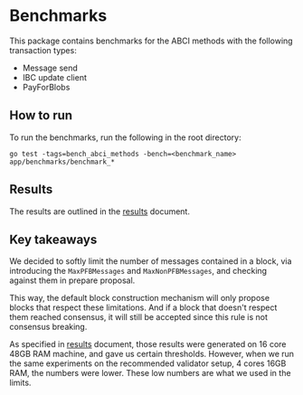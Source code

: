 # Benchmarks

This package contains benchmarks for the ABCI methods with the following transaction types:

- Message send
- IBC update client
- PayForBlobs

## How to run

To run the benchmarks, run the following in the root directory:

```shell
go test -tags=bench_abci_methods -bench=<benchmark_name> app/benchmarks/benchmark_*
```

## Results

The results are outlined in the [results](results.md) document.

## Key takeaways

We decided to softly limit the number of messages contained in a block, via introducing the `MaxPFBMessages` and `MaxNonPFBMessages`, and checking against them in prepare proposal.

This way, the default block construction mechanism will only propose blocks that respect these limitations. And if a block that doesn't respect them reached consensus, it will still be accepted since this rule is not consensus breaking.

As specified in [results](results.md) document, those results were generated on 16 core 48GB RAM machine, and gave us certain thresholds. However, when we run the same experiments on the recommended validator setup, 4 cores 16GB RAM, the numbers were lower. These low numbers are what we used in the limits.

